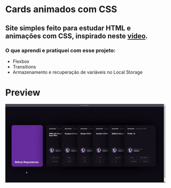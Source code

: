 # Cards animados com CSS

## Site simples feito para estudar HTML e animações com CSS, inspirado neste [vídeo](https://youtu.be/r6Zt9vaRt3E).

### O que aprendi e pratiquei com esse projeto:

* Flexbox
* Transitions
* Armazenamento e recuperação de variáveis no Local Storage

# Preview
![preview da interface](./assets/preview-readme.gif)
